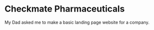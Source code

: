 Checkmate Pharmaceuticals
=====================

My Dad asked me to make a basic landing page website for a company.
